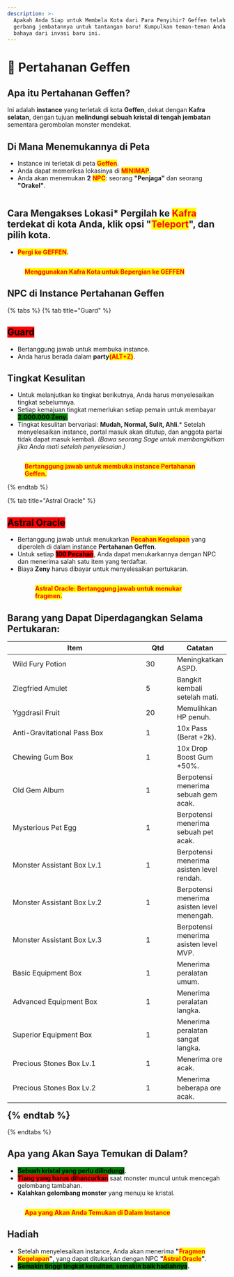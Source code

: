 ```yaml
---
description: >-
  Apakah Anda Siap untuk Membela Kota dari Para Penyihir? Geffen telah membuka
  gerbang jembatannya untuk tantangan baru! Kumpulkan teman-teman Anda dan hadapi
  bahaya dari invasi baru ini.
---
```


# 🏹 Pertahanan Geffen

## **Apa itu Pertahanan Geffen?**

Ini adalah **instance** yang terletak di kota **Geffen**, dekat dengan **Kafra selatan**, dengan tujuan **melindungi sebuah kristal di tengah jembatan** sementara gerombolan monster mendekat.

## Di Mana Menemukannya di Peta

* Instance ini terletak di peta <mark style="color:red;">**Geffen**</mark>.
* Anda dapat memeriksa lokasinya di <mark style="color:red;">**MINIMAP**</mark>.
* Anda akan menemukan **2** <mark style="color:red;">**NPC**</mark>: seorang **"Penjaga"** dan seorang **"Orakel"**.

<figure><img src="../.gitbook/assets/gffe.png" alt=""><figcaption></figcaption></figure>

## **Cara Mengakses Lokasi*** Pergilah ke <mark style="color:red;">**Kafra**</mark> terdekat di kota Anda, klik opsi **"**<mark style="color:red;">**Teleport**</mark>**"**, dan pilih kota.
* <mark style="color:red;">**Pergi ke GEFFEN**</mark>**.**

<figure><img src="../.gitbook/assets/weqr.gif" alt=""><figcaption><p><mark style="color:red;"><strong>Menggunakan Kafra Kota untuk Bepergian ke GEFFEN</strong></mark></p></figcaption></figure>

## NPC di Instance Pertahanan Geffen

{% tabs %}
{% tab title="Guard" %}
## <mark style="background-color:red;">Guard</mark>

* Bertanggung jawab untuk membuka instance.
* Anda harus berada dalam **party**<mark style="color:red;">**(ALT+Z)**</mark>.

## **Tingkat Kesulitan**

* Untuk melanjutkan ke tingkat berikutnya, Anda harus menyelesaikan tingkat sebelumnya.
* Setiap kemajuan tingkat memerlukan setiap pemain untuk membayar <mark style="background-color:green;">**2.000.000 Zeny.**</mark>
* Tingkat kesulitan bervariasi: **Mudah, Normal, Sulit, Ahli**.* Setelah menyelesaikan instance, portal masuk akan ditutup, dan anggota partai tidak dapat masuk kembali. _(Bawa seorang Sage untuk membangkitkan jika Anda mati setelah penyelesaian.)_

<figure><img src="../.gitbook/assets/gffe22.png" alt=""><figcaption><p><mark style="color:red;"><strong>Bertanggung jawab untuk membuka instance Pertahanan Geffen.</strong></mark></p></figcaption></figure>
{% endtab %}

{% tab title="Astral Oracle" %}
## <mark style="background-color:red;">**Astral Oracle**</mark>

* Bertanggung jawab untuk menukarkan <mark style="color:red;">**Pecahan Kegelapan**</mark> yang diperoleh di dalam instance **Pertahanan Geffen**.
* Untuk setiap <mark style="background-color:red;">**100 Pecahan**</mark>, Anda dapat menukarkannya dengan NPC dan menerima salah satu item yang terdaftar.
* Biaya **Zeny** harus dibayar untuk menyelesaikan pertukaran.<figure><img src="../.gitbook/assets/gffe232.png" alt=""><figcaption><p><mark style="color:red;"><strong>Astral Oracle: Bertanggung jawab untuk menukar fragmen.</strong></mark></p></figcaption></figure>

## **Barang yang Dapat Diperdagangkan Selama Pertukaran:**<table><thead><tr><th width="344">Item</th><th width="62">Qtd</th><th>Catatan</th></tr></thead><tbody><tr><td><img src="../.gitbook/assets/image (162).png" alt="" data-size="original"> Wild Fury Potion</td><td>30</td><td>Meningkatkan ASPD.</td></tr><tr><td><img src="../.gitbook/assets/image (163).png" alt="" data-size="original"> Ziegfried Amulet</td><td>5</td><td>Bangkit kembali setelah mati.</td></tr><tr><td><img src="../.gitbook/assets/image (164).png" alt="" data-size="original"> Yggdrasil Fruit</td><td>20</td><td>Memulihkan HP penuh.</td></tr><tr><td><img src="../.gitbook/assets/image (165).png" alt="" data-size="original"> Anti-Gravitational Pass Box</td><td>1</td><td>10x Pass (Berat +2k).</td></tr><tr><td><img src="../.gitbook/assets/image (166).png" alt="" data-size="original"> Chewing Gum Box</td><td>1</td><td>10x Drop Boost Gum +50%.</td></tr><tr><td><img src="../.gitbook/assets/image (167).png" alt="" data-size="original"> Old Gem Album</td><td>1</td><td>Berpotensi menerima sebuah gem acak.</td></tr><tr><td><img src="../.gitbook/assets/image (168).png" alt="" data-size="original"> Mysterious Pet Egg</td><td>1</td><td>Berpotensi menerima sebuah pet acak.</td></tr><tr><td><img src="../.gitbook/assets/image (169).png" alt="" data-size="original"> Monster Assistant Box Lv.1</td><td>1</td><td>Berpotensi menerima asisten level rendah.</td></tr><tr><td><img src="../.gitbook/assets/image (170).png" alt="" data-size="original"> Monster Assistant Box Lv.2</td><td>1</td><td>Berpotensi menerima asisten level menengah.</td></tr><tr><td><img src="../.gitbook/assets/image (171).png" alt="" data-size="original"> Monster Assistant Box Lv.3</td><td>1</td><td>Berpotensi menerima asisten level MVP.</td></tr><tr><td><img src="../.gitbook/assets/image (172).png" alt="" data-size="original"> Basic Equipment Box</td><td>1</td><td>Menerima peralatan umum.</td></tr><tr><td><img src="../.gitbook/assets/image (173).png" alt="" data-size="original"> Advanced Equipment Box</td><td>1</td><td>Menerima peralatan langka.</td></tr><tr><td><img src="../.gitbook/assets/image (174).png" alt="" data-size="original"> Superior Equipment Box</td><td>1</td><td>Menerima peralatan sangat langka.</td></tr><tr><td><img src="../.gitbook/assets/image (175).png" alt="" data-size="original"> Precious Stones Box Lv.1</td><td>1</td><td>Menerima ore acak.</td></tr><tr><td><img src="../.gitbook/assets/image (176).png" alt="" data-size="original"> Precious Stones Box Lv.2</td><td>1</td><td>Menerima beberapa ore acak.</td></tr></tbody></table>{% endtab %}
{% endtabs %}

## **Apa yang Akan Saya Temukan di Dalam?**

* <mark style="background-color:green;">**Sebuah kristal yang perlu dilindungi**</mark>**.**
* <mark style="background-color:red;">**Tiang yang harus dihancurkan**</mark> saat monster muncul untuk mencegah gelombang tambahan.
* **Kalahkan gelombang monster** yang menuju ke kristal.

<figure><img src="../.gitbook/assets/v144.png" alt=""><figcaption><p><mark style="color:red;"><strong>Apa yang Akan Anda Temukan di Dalam Instance</strong></mark></p></figcaption></figure>

## Hadiah

* Setelah menyelesaikan instance, Anda akan menerima **"**<mark style="color:red;">**Fragmen Kegelapan**</mark>**"**, yang dapat ditukarkan dengan NPC **"**<mark style="color:red;">**Astral Oracle**</mark>**"**.
* <mark style="background-color:green;">**Semakin tinggi tingkat kesulitan, semakin baik hadiahnya**</mark>**.**

<figure><img src="../.gitbook/assets/gffe23232.png" alt=""><figcaption></figcaption></figure>